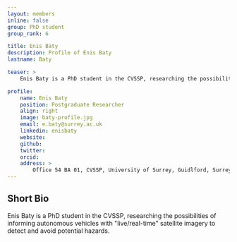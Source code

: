 ```yaml
---
layout: members
inline: false
group: PhD student
group_rank: 6

title: Enis Baty
description: Profile of Enis Baty
lastname: Baty

teaser: >
    Enis Baty is a PhD student in the CVSSP, researching the possibilities of informing autonomous vehicles with "live/real-time" satellite imagery to detect and avoid potential hazards.

profile:
    name: Enis Baty
    position: Postgraduate Researcher
    align: right
    image: baty-profile.jpg
    email: e.baty@surrey.ac.uk
    linkedin: enisbaty
    website: 
    github: 
    twitter: 
    orcid: 
    address: >
        Office 54 BA 01, CVSSP, University of Surrey, Guidlford, Surrey, GU27XH<br />
---
```

## Short Bio
Enis Baty is a PhD student in the CVSSP, researching the possibilities of informing autonomous vehicles with "live/real-time" satellite imagery to detect and avoid potential hazards.